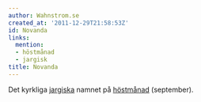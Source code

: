 ```yaml
---
author: Wahnstrom.se
created_at: '2011-12-29T21:58:53Z'
id: Novanda
links:
  mention:
  - höstmånad
  - jargisk
title: Novanda
---
```


Det kyrkliga [jargiska] namnet på [höstmånad] (september).

  [jargiska]: jargisk
  [höstmånad]: höstmånad